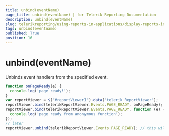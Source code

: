 ```yaml
---
title: unbind(eventName)
page_title: unbind(eventName) | for Telerik Reporting Documentation
description: unbind(eventName)
slug: telerikreporting/using-reports-in-applications/display-reports-in-applications/web-application/html5-report-viewer/api-reference/reportviewer/methods/unbind(eventname)
tags: unbind(eventname)
published: True
position: 16
---
```


# unbind(eventName)

Unbinds event handlers from the specified event. 

    
````js
function onPageReady(e) {
  console.log('page ready!');
}
var reportViewer = $("#reportViewer1").data("telerik_ReportViewer");
reportViewer.bind(telerikReportViewer.Events.PAGE_READY, onPageReady);
reportViewer.bind(telerikReportViewer.Events.PAGE_READY, function (e) {
  console.log('page ready from anonymous function');
});
// later
reportViewer.unbind(telerikReportViewer.Events.PAGE_READY); // this will unbind ALL event handlers, including the anonymous.
````

